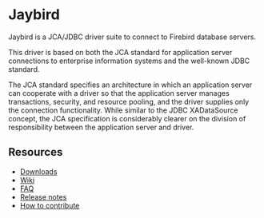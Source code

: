 # Jaybird
Jaybird is a JCA/JDBC driver suite to connect to Firebird database servers.

This driver is based on both the JCA standard for application server connections to enterprise information systems and the well-known JDBC standard.

The JCA standard specifies an architecture in which an application server can cooperate with a driver so that the application server manages transactions, security, and resource pooling, and the driver supplies only the connection functionality. While similar to the JDBC XADataSource concept, the JCA specification is considerably clearer on the division of responsibility between the application server and driver.

## Resources

- [Downloads](http://www.firebirdsql.org/en/jdbc-driver/)
- [Wiki](http://jaybirdwiki.firebirdsql.org)
- [FAQ](src/documentation/faq.md)
- [Release notes](src/documentation/release_notes.md)
- [How to contribute](CONTRIBUTING)
